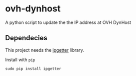 # ovh-dynhost
A python script to update the the IP address at OVH DynHost

## Dependecies
This project needs the [ipgetter](https://github.com/phoemur/ipgetter) library.

Install with `pip`

```
sudo pip install ipgetter
```
